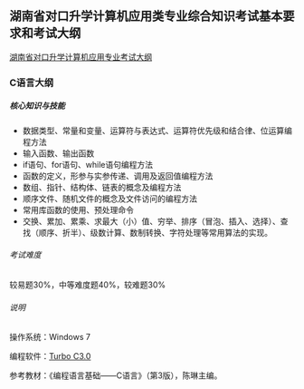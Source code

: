 ## 湖南省对口升学计算机应用类专业综合知识考试基本要求和考试大纲

[湖南省对口升学计算机应用专业考试大纲](https://mp.weixin.qq.com/s/ODhyNOiVClPm2hP1XEM9Lg)

### C语言大纲

##### 核心知识与技能

- 数据类型、常量和变量、运算符与表达式、运算符优先级和结合律、位运算编程方法
- 输入函数、输出函数
- if语句、for语句、while语句编程方法
- 函数的定义，形参与实参传递、调用及返回值编程方法
- 数组、指针、结构体、链表的概念及编程方法
- 顺序文件、随机文件的概念及文件访问的编程方法
- 常用库函数的使用、预处理命令
- 交换、累加、累乘、求最大（小）值、穷举、排序（冒泡、插入、选择）、查找（顺序、折半）、级数计算、数制转换、字符处理等常用算法的实现。

###### 考试难度

较易题30%，中等难度题40%，较难题30%

###### 说明

操作系统：Windows 7

编程软件：[Turbo C3.0](https://down10.zol.com.cn/bianchengtools/WY_TCPP30H_B1009.zip)

参考教材：《编程语言基础——C语言》（第3版），陈琳主编。